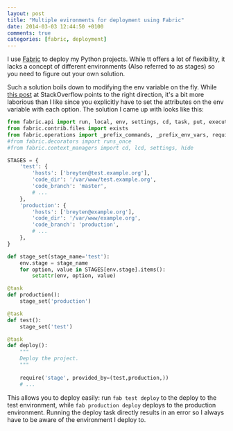 ```yaml
---
layout: post
title: "Multiple evironments for deployment using Fabric"
date: 2014-03-03 12:44:50 +0100
comments: true
categories: [fabric, deployment]
---
```

I use [Fabric](http://www.fabfile.org/) to deploy my Python projects. While tt offers a lot of flexibility, it lacks a concept of different environments (Also referred to as stages) so you need to figure out your own solution.

Such a solution boils down to modifying the env variable on the fly. While [this post](http://stackoverflow.com/questions/2326797/how-to-set-target-hosts-in-fabric-file) at StackOverflow points to the right direction, it's a bit more laborious than I like since you explicitly have to set the attributes on the env variable with each option. The solution I came up with looks like this:

``` python
from fabric.api import run, local, env, settings, cd, task, put, execute
from fabric.contrib.files import exists
from fabric.operations import _prefix_commands, _prefix_env_vars, require
#from fabric.decorators import runs_once
#from fabric.context_managers import cd, lcd, settings, hide

STAGES = {
    'test': {
        'hosts': ['breyten@test.example.org'],
        'code_dir': '/var/www/test.example.org',
        'code_branch': 'master',
        # ...
    },
    'production': {
        'hosts': ['breyten@example.org'],
        'code_dir': '/var/www/example.org',
        'code_branch': 'production',
        # ...
    },
}

def stage_set(stage_name='test'):
    env.stage = stage_name
    for option, value in STAGES[env.stage].items():
        setattr(env, option, value)

@task
def production():
    stage_set('production')

@task
def test():
    stage_set('test')

@task
def deploy():
    """
    Deploy the project.
    """
    
    require('stage', provided_by=(test,production,))
    # ...
```

This allows you to deploy easily: run `fab test deploy` to the deploy to the test environment, while `fab production deploy` deploys to the production environment. Running the deploy task directly results in an error so I always have to be aware of the environment I deploy to.